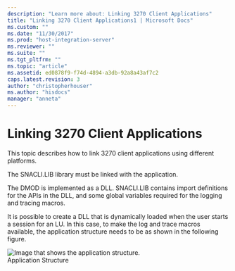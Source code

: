 ```yaml
---
description: "Learn more about: Linking 3270 Client Applications"
title: "Linking 3270 Client Applications1 | Microsoft Docs"
ms.custom: ""
ms.date: "11/30/2017"
ms.prod: "host-integration-server"
ms.reviewer: ""
ms.suite: ""
ms.tgt_pltfrm: ""
ms.topic: "article"
ms.assetid: ed0878f9-f74d-4894-a3db-92a8a43af7c2
caps.latest.revision: 3
author: "christopherhouser"
ms.author: "hisdocs"
manager: "anneta"
---
```

# Linking 3270 Client Applications
This topic describes how to link 3270 client applications using different platforms.  
  
 The SNACLI.LIB library must be linked with the application.  
  
 The DMOD is implemented as a DLL. SNACLI.LIB contains import definitions for the APIs in the DLL, and some global variables required for the logging and tracing macros.  
  
 It is possible to create a DLL that is dynamically loaded when the user starts a session for an LU. In this case, to make the log and trace macros available, the application structure needs to be as shown in the following figure.  
  
 ![Image that shows the application structure.](../core/media/32708a.gif "32708a")  
Application Structure
